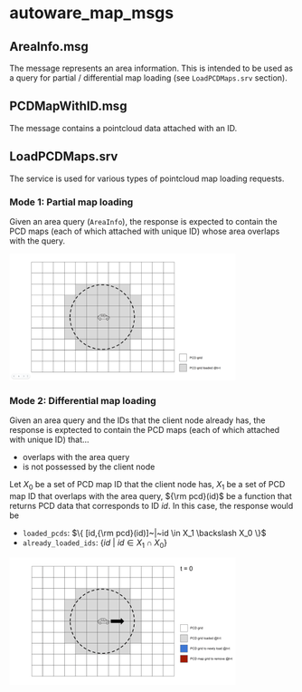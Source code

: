 # autoware_map_msgs

## AreaInfo.msg

The message represents an area information. This is intended to be used as a query for partial / differential map loading (see `LoadPCDMaps.srv` section).

## PCDMapWithID.msg

The message contains a pointcloud data attached with an ID.

## LoadPCDMaps.srv

The service is used for various types of pointcloud map loading requests.

### Mode 1: Partial map loading

Given an area query (`AreaInfo`), the response is expected to contain the PCD maps (each of which attached with unique ID) whose area overlaps with the query.

<img src="./media/partial_area_loading.png" alt="drawing" width="400"/>

### Mode 2: Differential map loading

Given an area query and the IDs that the client node already has, the response is exptected to contain the PCD maps (each of which attached with unique ID) that...

- overlaps with the area query
- is not possessed by the client node

Let $X_0$ be a set of PCD map ID that the client node has, $X_1$ be a set of PCD map ID that overlaps with the area query, ${\rm pcd}(id)$ be a function that returns PCD data that corresponds to ID $id$. In this case, the response would be 
- `loaded_pcds`: $\{ [id,{\rm pcd}(id)]~|~id \in X_1 \backslash X_0 \}$
- `already_loaded_ids`: $\{ id~|~id \in X_1 \cap X_0  \}$

<img src="./media/differential_area_loading.gif" alt="drawing" width="400"/>
